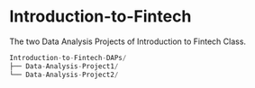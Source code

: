 # Introduction-to-Fintech
The two Data Analysis Projects of Introduction to Fintech Class.

```python
Introduction-to-Fintech-DAPs/
├── Data-Analysis-Project1/
└── Data-Analysis-Project2/
```
